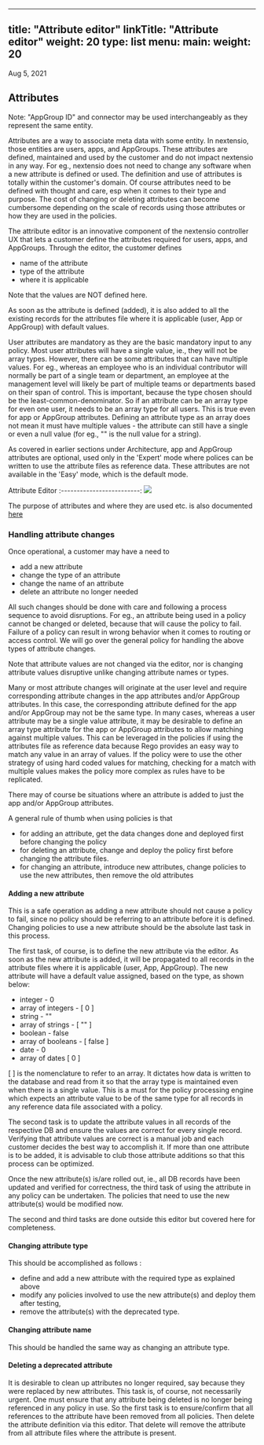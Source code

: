 
---
title: "Attribute editor"
linkTitle: "Attribute editor"
weight: 20
type: list
menu:
  main:
    weight: 20
---

Aug 5, 2021

## Attributes

Note: "AppGroup ID" and connector may be used interchangeably as they represent the same entity.

Attributes are a way to associate meta data with some entity. In nextensio, those entities are users,
apps, and AppGroups. These attributes are defined, maintained and used by the customer and do not
impact nextensio in any way. For eg., nextensio does not need to change any software when a new attribute
is defined or used. The definition and use of attributes is totally within the customer's domain. Of
course attributes need to be defined with thought and care, esp when it comes to their type and purpose.
The cost of changing or deleting attributes can become cumbersome depending on the scale of records using
those attributes or how they are used in the policies.

The attribute editor is an innovative component of the nextensio controller UX that lets a customer
define the attributes required for users, apps, and AppGroups. Through the editor, the customer defines
* name of the attribute
* type of the attribute
* where it is applicable

Note that the values are NOT defined here.

As soon as the attribute is defined (added), it is also added to all the existing records for the attributes
file where it is applicable (user, App or AppGroup) with default values. 

User attributes are mandatory as they are the basic mandatory input to any policy. Most user attributes
will have a single value, ie., they will not be array types. However, there can be some attributes that
can have multiple values. For eg., whereas an employee who is an individual contributor will normally be
part of a single team or department, an employee at the management level will likely be part of multiple
teams or departments based on their span of control. This is important, because the type chosen should
be the least-common-denominator. So if an attribute can be an array type for even one user, it needs to
be an array type for all users. This is true even for app or AppGroup attributes. Defining an attribute
type as an array does not mean it must have multiple values - the attribute can still have a single or even
a null value (for eg., "" is the null value for a string). 

As covered in earlier sections under Architecture, app and AppGroup attributes are optional, used only in the
'Expert' mode where polices can be written to use the attribute files as reference data. These attributes are
not available in the 'Easy' mode, which is the default mode.



Attribute Editor
:-------------------------:
![](/docs/configurations/attributeEditor/attredit.jpg)

The purpose of attributes and where they are used etc. is also documented [here](/docs/architecture/policyattr.html)

### Handling attribute changes

Once operational, a customer may have a need to
* add a new attribute
* change the type of an attribute
* change the name of an attribute
* delete an attribute no longer needed

All such changes should be done with care and following a process sequence to avoid disruptions.
For eg., an attribute being used in a policy cannot be changed or deleted, because that will
cause the policy to fail. Failure of a policy can result in wrong behavior when it comes to
routing or access control. We will go over the general policy for handling the above types of
attribute changes.

Note that attribute values are not changed via the editor, nor is changing attribute values disruptive
unlike changing attribute names or types.

Many or most attribute changes will originate at the user level and require corresponding
attribute changes in the app attributes and/or AppGroup attributes. In this case, the corresponding
attribute defined for the app and/or AppGroup may not be the same type. In many cases, whereas
a user attribute may be a single value attribute, it may be desirable to define an array type
attribute for the app or AppGroup attributes to allow matching against multiple values. This can be
leveraged in the policies if using the attributes file as reference data because Rego provides an easy
way to match any value in an array of values. If the policy were to use the other strategy of using
hard coded values for matching, checking for a match with multiple values makes the policy more complex
as rules have to be replicated.

There may of course be situations where an attribute is added to just the app and/or AppGroup
attributes.

A general rule of thumb when using policies is that
* for adding an attribute, get the data changes done and deployed first before changing the policy
* for deleting an attribute, change and deploy the policy first before changing the attribute files.
* for changing an attribute, introduce new attributes, change policies to use the new attributes, then
remove the old attributes

#### Adding a new attribute

This is a safe operation as adding a new attribute should not cause a policy to fail, since no
policy should be referring to an attribute before it is defined. Changing policies to use a new
attribute should be the absolute last task in this process.

The first task, of course, is to define the new attribute via the editor. As soon as the new attribute
is added, it will be propagated to all records in the attribute files where it is applicable (user,
App, AppGroup). The new attribute will have a default value assigned, based on the type, as shown
below:

* integer - 0
* array of integers - [ 0 ]
* string - ""
* array of strings - [ "" ]
* boolean - false
* array of booleans - [ false ]
* date - 0
* array of dates [ 0 ]

[ ] is the nomenclature to refer to an array. It dictates how data is written to the database and
read from it so that the array type is maintained even when there is a single value. This is a must
for the policy processing engine which expects an attribute value to be of the same type for all
records in any reference data file associated with a policy.

The second task is to update the attribute values in all records of the respective DB and ensure
the values are correct for every single record. Verifying that attribute values are correct is
a manual job and each customer decides the best way to accomplish it. If more than one attribute
is to be added, it is advisable to club those attribute additions so that this process can be
optimized.

Once the new attribute(s) is/are rolled out, ie., all DB records have been updated and verified
for correctness, the third task of using the attribute in any policy can be undertaken. The policies
that need to use the new attribute(s) would be modified now.

The second and third tasks are done outside this editor but covered here for completeness.

#### Changing attribute type

This should be accomplished as follows :
* define and add a new attribute with the required type as explained above
* modify any policies involved to use the new attribute(s) and deploy them after testing,
* remove the attribute(s) with the deprecated type.

#### Changing attribute name

This should be handled the same way as changing an attribute type.

#### Deleting a deprecated attribute

It is desirable to clean up attributes no longer required, say because they were replaced by
new attributes. This task is, of course, not necessarily urgent. One must ensure that any
attribute being deleted is no longer being referenced in any policy in use.
So the first task is to ensure/confirm that all references to the attribute have been removed
from all policies.
Then delete the attribute definition via this editor. That delete will remove the attribute from
all attribute files where the attribute is present.



